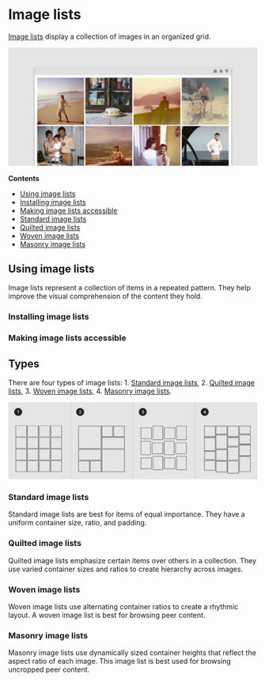 <!--docs:
title: "Image lists"
layout: detail
section: components
excerpt: "Image lists display a collection of images in an organized grid."
iconId:
path: /catalog/imagelists/
-->

# Image lists

[Image lists](https://material.io/components/image-lists) display a collection of images in an organized grid.

![Image list example of a standard image list](assets/ImageList_hero.png)

**Contents**

* [Using image lists](#using-image-lists)
* [Installing image lists](#installing-image-lists)
* [Making image lists accessible](#making-image-lists-accessible)
* [Standard image lists](#standard-image-lists)
* [Quilted image lists](#quilted-image-lists)
* [Woven image lists](#woven-image-lists)
* [Masonry image lists](#masonry-image-lists)

## Using image lists

Image lists represent a collection of items in a repeated pattern. They help improve the visual comprehension of the content they hold.

### Installing image lists

### Making image lists accessible

## Types

There are four types of image lists: 1\. [Standard image lists](#standard-image-lists),  2\. [Quilted image lists](#quilted-image-lists), 3\. [Woven image lists](#woven-image-lists), 4\. [Masonry image lists](#masonry-image-lists).

![Composite topography of image list types](assets/ImageList_composite.png)

### Standard image lists

Standard image lists are best for items of equal importance. They have a uniform container size, ratio, and padding.


### Quilted image lists

Quilted image lists emphasize certain items over others in a collection. They use varied container sizes and ratios to create hierarchy across images.

### Woven image lists

Woven image lists use alternating container ratios to create a rhythmic layout. A woven image list is best for browsing peer content.

### Masonry image lists

Masonry image lists use dynamically sized container heights that reflect the aspect ratio of each image. This image list is best used for browsing uncropped peer content.


